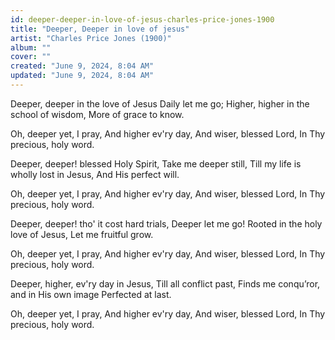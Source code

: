 ```yaml
---
id: deeper-deeper-in-love-of-jesus-charles-price-jones-1900
title: "Deeper, Deeper in love of jesus"
artist: "Charles Price Jones (1900)"
album: ""
cover: ""
created: "June 9, 2024, 8:04 AM"
updated: "June 9, 2024, 8:04 AM"
---
```


Deeper, deeper in the love of Jesus
Daily let me go;
Higher, higher in the school of wisdom,
More of grace to know.

Oh, deeper yet, I pray,
And higher ev'ry day,
And wiser, blessed Lord,
In Thy precious, holy word.

Deeper, deeper! blessed Holy Spirit,
Take me deeper still,
Till my life is wholly lost in Jesus,
And His perfect will.

Oh, deeper yet, I pray,
And higher ev'ry day,
And wiser, blessed Lord,
In Thy precious, holy word.

Deeper, deeper! tho' it cost hard trials,
Deeper let me go!
Rooted in the holy love of Jesus,
Let me fruitful grow. 

Oh, deeper yet, I pray,
And higher ev'ry day,
And wiser, blessed Lord,
In Thy precious, holy word.

Deeper, higher, ev'ry day in Jesus,
Till all conflict past,
Finds me conqu’ror, and in His own image
Perfected at last. 

Oh, deeper yet, I pray,
And higher ev'ry day,
And wiser, blessed Lord,
In Thy precious, holy word.